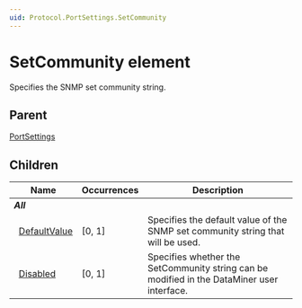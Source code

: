 ```yaml
---
uid: Protocol.PortSettings.SetCommunity
---
```


# SetCommunity element

Specifies the SNMP set community string.

## Parent

[PortSettings](xref:Protocol.PortSettings)

## Children

|Name|Occurrences|Description|
|--- |--- |--- |
|***All***|||
|&nbsp;&nbsp;[DefaultValue](xref:Protocol.PortSettings.SetCommunity.DefaultValue)|[0, 1]|Specifies the default value of the SNMP set community string that will be used.|
|&nbsp;&nbsp;[Disabled](xref:Protocol.PortSettings.SetCommunity.Disabled)|[0, 1]|Specifies whether the SetCommunity string can be modified in the DataMiner user interface.|
